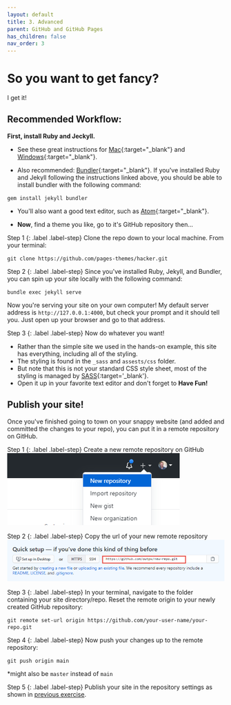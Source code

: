 ```yaml
---
layout: default
title: 3. Advanced
parent: GitHub and GitHub Pages
has_children: false
nav_order: 3
---
```


# So you want to get fancy?  
I get it!

## Recommended Workflow:

**First, install Ruby and Jeckyll.**    

- See these great instructions for [Mac](https://programminghistorian.org/en/lessons/building-static-sites-with-jekyll-github-pages#on-a-mac-){:target="_blank"} and [Windows](https://programminghistorian.org/en/lessons/building-static-sites-with-jekyll-github-pages#on-windows-){:target="_blank"}.

- Also recommended: [Bundler](https://bundler.io/){:target="_blank"}. If you've installed Ruby and Jekyll following the instructions linked above, you should be able to install bundler with the following command:  
```
gem install jekyll bundler
```

- You'll also want a good text editor, such as [Atom](https://atom.io){:target="_blank"}.  


- **Now**, find a theme you like, go to it's GitHub repository then...  


Step 1
{: .label .label-step}
Clone the repo down to your local machine. From  your terminal:
```
git clone https://github.com/pages-themes/hacker.git
```  


Step 2
{: .label .label-step}
Since you've installed Ruby, Jekyll, and Bundler, you can spin up your site locally with the following command:  
```
bundle exec jekyll serve
```  

Now you're serving your site on your own computer! My default server address is `http://127.0.0.1:4000`, but check your prompt and it should tell you. Just open up your browser and go to that address.  

Step 3
{: .label .label-step}
Now do whatever you want!

- Rather than the simple site we used in the hands-on example, this site has everything, including all of the styling.  
- The styling is found in the `_sass` and `assests/css` folder.
- But note that this is not your standard CSS style sheet, most of the styling is managed by [SASS](https://sass-lang.com/){:target='_blank'}.
- Open it up in your favorite text editor and don't forget to **Have Fun!**  


## Publish your site!
Once you've finished going to town on your snappy website (and added and committed the changes to your repo), you can put it in a remote repository on GitHub.

Step 1
{: .label .label-step}
Create a new remote repository on GitHub  
![New Repo](../content/img/pages10.png)  

Step 2
{: .label .label-step}
Copy the url of your new remote repository  
![Repo URL](../content/img/pages11.png)

Step 3
{: .label .label-step}
In your terminal, navigate to the folder containing your site directory/repo. Reset the remote origin to your newly created GitHub repository:
```
git remote set-url origin https://github.com/your-user-name/your-repo.git
```  

Step 4
{: .label .label-step}
Now push your changes up to the remote repository:  
```
git push origin main   
```
*might also be `master` instead of `main`  

Step 5
{: .label .label-step}
Publish your site in the repository settings as shown in [previous exercise](../GH_Pages_Materials/GH-Pages-Hands-On).
